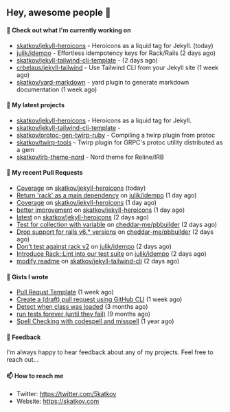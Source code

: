 ## Hey, awesome people 👋

#### 👷 Check out what I'm currently working on
 
- [skatkov/jekyll-heroicons](https://github.com/skatkov/jekyll-heroicons) - Heroicons as a liquid tag for Jekyll. (today) 
- [julik/idempo](https://github.com/julik/idempo) - Effortless idempotency keys for Rack/Rails (2 days ago) 
- [skatkov/jekyll-tailwind-cli-template](https://github.com/skatkov/jekyll-tailwind-cli-template) -  (2 days ago) 
- [crbelaus/jekyll-tailwind](https://github.com/crbelaus/jekyll-tailwind) - Use Tailwind CLI from your Jekyll site (1 week ago) 
- [skatkov/yard-markdown](https://github.com/skatkov/yard-markdown) - yard plugin to generate markdown documentation (1 week ago)

#### 🌱 My latest projects
 
- [skatkov/jekyll-heroicons](https://github.com/skatkov/jekyll-heroicons) - Heroicons as a liquid tag for Jekyll. 
- [skatkov/jekyll-tailwind-cli-template](https://github.com/skatkov/jekyll-tailwind-cli-template) -  
- [skatkov/protoc-gen-twirp-ruby](https://github.com/skatkov/protoc-gen-twirp-ruby) - Compiling a twirp plugin from protoc 
- [skatkov/twirp-tools](https://github.com/skatkov/twirp-tools) - Twirp plugin for GRPC&#39;s protoc utility distributed as a gem 
- [skatkov/irb-theme-nord](https://github.com/skatkov/irb-theme-nord) - Nord theme for Reline/IRB


#### 🔨 My recent Pull Requests
 
- [Coverage](https://github.com/skatkov/jekyll-heroicons/pull/4) on [skatkov/jekyll-heroicons](https://github.com/skatkov/jekyll-heroicons) (today) 
- [Return &#39;rack&#39; as a main dependency](https://github.com/julik/idempo/pull/26) on [julik/idempo](https://github.com/julik/idempo) (1 day ago) 
- [Coverage](https://github.com/skatkov/jekyll-heroicons/pull/3) on [skatkov/jekyll-heroicons](https://github.com/skatkov/jekyll-heroicons) (1 day ago) 
- [better improvement](https://github.com/skatkov/jekyll-heroicons/pull/2) on [skatkov/jekyll-heroicons](https://github.com/skatkov/jekyll-heroicons) (1 day ago) 
- [latest](https://github.com/skatkov/jekyll-heroicons/pull/1) on [skatkov/jekyll-heroicons](https://github.com/skatkov/jekyll-heroicons) (2 days ago) 
- [Test for collection with variable](https://github.com/cheddar-me/pbbuilder/pull/61) on [cheddar-me/pbbuilder](https://github.com/cheddar-me/pbbuilder) (2 days ago) 
- [Drop support for rails v6.* versions](https://github.com/cheddar-me/pbbuilder/pull/60) on [cheddar-me/pbbuilder](https://github.com/cheddar-me/pbbuilder) (2 days ago) 
- [Don&#39;t test against rack v2](https://github.com/julik/idempo/pull/25) on [julik/idempo](https://github.com/julik/idempo) (2 days ago) 
- [Introduce Rack::Lint into our test suite](https://github.com/julik/idempo/pull/24) on [julik/idempo](https://github.com/julik/idempo) (2 days ago) 
- [modify readme](https://github.com/skatkov/jekyll-tailwind-cli/pull/1) on [skatkov/jekyll-tailwind-cli](https://github.com/skatkov/jekyll-tailwind-cli) (2 days ago)

#### 📓 Gists I wrote
 
- [Pull Requst Template](https://gist.github.com/4bea0868989828e2e221d9d8b2278e36) (1 week ago) 
- [Create a (draft) pull request using GitHub CLI](https://gist.github.com/06c4f37ab4de050940f7e7d2f1504006) (1 week ago) 
- [Detect when class was loaded](https://gist.github.com/642fe6f2abd7b756e2ca146dad4efe33) (3 months ago) 
- [run tests forever (until they fail)](https://gist.github.com/12617ad1fe45a1fc76bcac05e922868c) (9 months ago) 
- [Spell Checking with codespell and misspell](https://gist.github.com/abf49d80e98ac42b3cac397c9efc383f) (1 year ago)

#### 💬 Feedback
I'm always happy to hear feedback about any of my projects. Feel free to reach out...

#### 📫 How to reach me

- Twitter: https://twitter.com/5katkov 
- Website: https://skatkov.com
